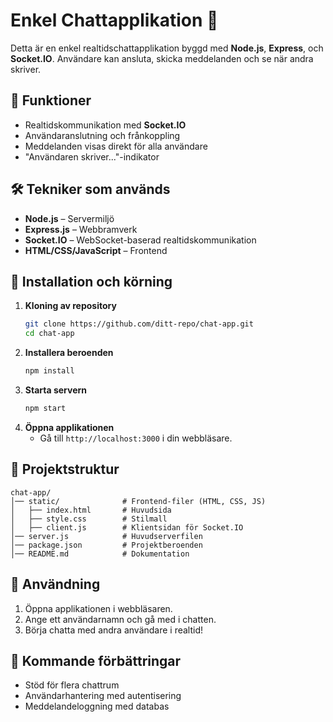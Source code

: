 # Enkel Chattapplikation 🚀

Detta är en enkel realtidschattapplikation byggd med **Node.js**, **Express**, och **Socket.IO**.
Användare kan ansluta, skicka meddelanden och se när andra skriver.

## 📌 Funktioner
- Realtidskommunikation med **Socket.IO**
- Användaranslutning och frånkoppling
- Meddelanden visas direkt för alla användare
- "Användaren skriver..."-indikator

## 🛠 Tekniker som används
- **Node.js** – Servermiljö
- **Express.js** – Webbramverk
- **Socket.IO** – WebSocket-baserad realtidskommunikation
- **HTML/CSS/JavaScript** – Frontend

## 🔧 Installation och körning
1. **Kloning av repository**
   ```sh
   git clone https://github.com/ditt-repo/chat-app.git
   cd chat-app
   ```
2. **Installera beroenden**
   ```sh
   npm install
   ```
3. **Starta servern**
   ```sh
   npm start
   ```
4. **Öppna applikationen**
   - Gå till `http://localhost:3000` i din webbläsare.

## 📜 Projektstruktur
```
chat-app/
│── static/              # Frontend-filer (HTML, CSS, JS)
│   ├── index.html       # Huvudsida
│   ├── style.css        # Stilmall
│   ├── client.js        # Klientsidan för Socket.IO
│── server.js            # Huvudserverfilen
│── package.json         # Projektberoenden
│── README.md            # Dokumentation
```

## 📌 Användning
1. Öppna applikationen i webbläsaren.
2. Ange ett användarnamn och gå med i chatten.
3. Börja chatta med andra användare i realtid!

## 🚀 Kommande förbättringar
- Stöd för flera chattrum
- Användarhantering med autentisering
- Meddelandeloggning med databas


